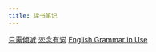 ```yaml
---
title: 读书笔记
---
```

[只需倾听](/books/just-listen-discover-the-secret-to-getting-through-to-absolutely-anyone.html)
[恋念有词](/books/nianlian.html)
[English Grammar in Use](/books/english-grammar-in-use.html)
